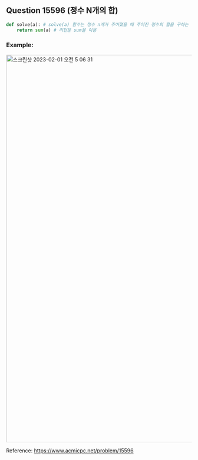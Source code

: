 ## Question 15596 (정수 N개의 합)


```python 3
def solve(a): # solve(a) 함수는 정수 n개가 주어졌을 때 주어진 정수의 합을 구하는 함수.
    return sum(a) # 리턴문 sum을 이용

```


### Example:
<img width="1051" alt="스크린샷 2023-02-01 오전 5 06 31" src="https://user-images.githubusercontent.com/107760647/215870728-ae276f89-fe99-4c10-b2e3-67365b0eb9fb.png">


Reference:
https://www.acmicpc.net/problem/15596
